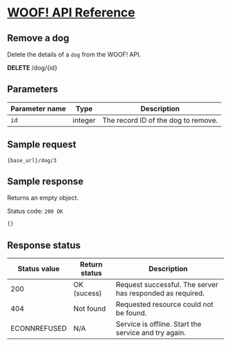 # [WOOF! API Reference](overview.md#reference)
## Remove a dog 
Delete the details of a `dog` from the WOOF! API.

**DELETE** /dog/{id}

## Parameters
|Parameter name   |Type   |Description   |   
|---|---|---|
| `id`  |integer   | The record ID of the dog to remove. |  

## Sample request
```
{base_url}/dog/3
```

## Sample response
Returns an empty object.

Status code: `200 OK`

```json
{}
```
## Response status
|Status value   |Return status  |Description   |   
|---|---|---|
| 200  |OK (sucess)  | Request successful. The server has responded as required.  |  
|404|Not found|Requested resource could not be found.|
|ECONNREFUSED|N/A|Service is offline. Start the service and try again.|
